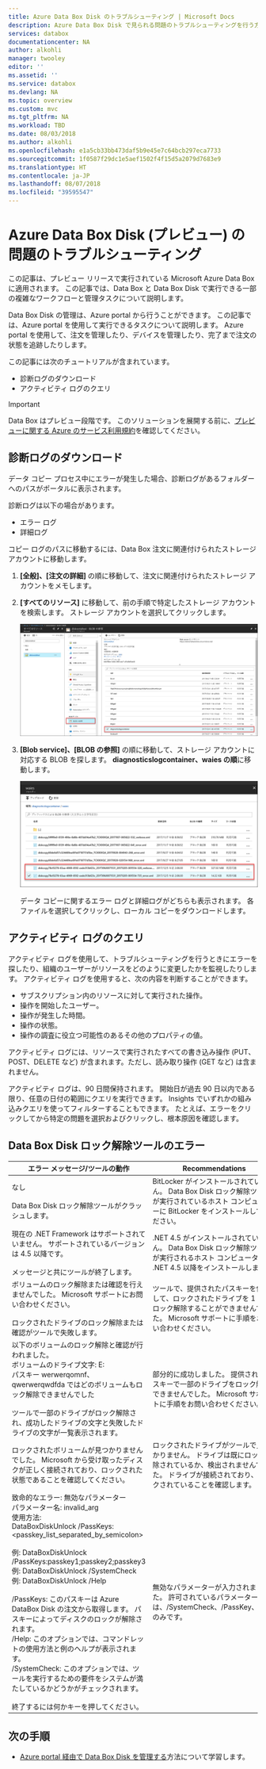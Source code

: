 ```yaml
---
title: Azure Data Box Disk のトラブルシューティング | Microsoft Docs
description: Azure Data Box Disk で見られる問題のトラブルシューティングを行う方法について説明します。
services: databox
documentationcenter: NA
author: alkohli
manager: twooley
editor: ''
ms.assetid: ''
ms.service: databox
ms.devlang: NA
ms.topic: overview
ms.custom: mvc
ms.tgt_pltfrm: NA
ms.workload: TBD
ms.date: 08/03/2018
ms.author: alkohli
ms.openlocfilehash: e1a5cb33bb473daf5b9e45e7c64bcb297eca7733
ms.sourcegitcommit: 1f0587f29dc1e5aef1502f4f15d5a2079d7683e9
ms.translationtype: HT
ms.contentlocale: ja-JP
ms.lasthandoff: 08/07/2018
ms.locfileid: "39595547"
---
```

# <a name="troubleshoot-issues-in-azure-data-box-disk-preview"></a>Azure Data Box Disk (プレビュー) の問題のトラブルシューティング

この記事は、プレビュー リリースで実行されている Microsoft Azure Data Box に適用されます。 この記事では、Data Box と Data Box Disk で実行できる一部の複雑なワークフローと管理タスクについて説明します。 

Data Box Disk の管理は、Azure portal から行うことができます。 この記事では、Azure portal を使用して実行できるタスクについて説明します。 Azure portal を使用して、注文を管理したり、デバイスを管理したり、完了まで注文の状態を追跡したりします。

この記事には次のチュートリアルが含まれています。

- 診断ログのダウンロード
- アクティビティ ログのクエリ


> [!IMPORTANT]
> Data Box はプレビュー段階です。 このソリューションを展開する前に、[プレビューに関する Azure のサービス利用規約](https://azure.microsoft.com/support/legal/preview-supplemental-terms/)を確認してください。

## <a name="download-diagnostic-logs"></a>診断ログのダウンロード

データ コピー プロセス中にエラーが発生した場合、診断ログがあるフォルダーへのパスがポータルに表示されます。 

診断ログは以下の場合があります。
- エラー ログ
- 詳細ログ  

コピー ログのパスに移動するには、Data Box 注文に関連付けられたストレージ アカウントに移動します。 

1.  **[全般]、[注文の詳細]** の順に移動して、注文に関連付けられたストレージ アカウントをメモします。
 

2.  **[すべてのリソース]** に移動して、前の手順で特定したストレージ アカウントを検索します。 ストレージ アカウントを選択してクリックします。

    ![コピー ログ 1](./media/data-box-disk-troubleshoot/data-box-disk-copy-logs1.png)

3.  **[Blob service]、[BLOB の参照]** の順に移動して、ストレージ アカウントに対応する BLOB を探します。 **diagnosticslogcontainer、waies の順**に移動します。 

    ![コピー ログ 2](./media/data-box-disk-troubleshoot/data-box-disk-copy-logs2.png)

    データ コピーに関するエラー ログと詳細ログがどちらも表示されます。 各ファイルを選択してクリックし、ローカル コピーをダウンロードします。

## <a name="query-activity-logs"></a>アクティビティ ログのクエリ

アクティビティ ログを使用して、トラブルシューティングを行うときにエラーを探したり、組織のユーザーがリソースをどのように変更したかを監視したりします。 アクティビティ ログを使用すると、次の内容を判断することができます。

- サブスクリプション内のリソースに対して実行された操作。
- 操作を開始したユーザー。 
- 操作が発生した時間。
- 操作の状態。
- 操作の調査に役立つ可能性のあるその他のプロパティの値。

アクティビティ ログには、リソースで実行されたすべての書き込み操作 (PUT、POST、DELETE など) が含まれます。ただし、読み取り操作 (GET など) は含まれません。 

アクティビティ ログは、90 日間保持されます。 開始日が過去 90 日以内である限り、任意の日付の範囲にクエリを実行できます。 Insights でいずれかの組み込みクエリを使ってフィルターすることもできます。 たとえば、エラーをクリックしてから特定の問題を選択およびクリックし、根本原因を確認します。

## <a name="data-box-disk-unlock-tool-errors"></a>Data Box Disk ロック解除ツールのエラー


| エラー メッセージ/ツールの動作      | Recommendations                                                                                               |
|-------------------------------------------------------------------------------------------------------------------------------------|------------------------------------------------------------------------------------------------------|
| なし<br><br>Data Box Disk ロック解除ツールがクラッシュします。                                                                            | BitLocker がインストールされていません。 Data Box Disk ロック解除ツールが実行されているホスト コンピューターに BitLocker をインストールしてください。                                                                            |
| 現在の .NET Framework はサポートされていません。 サポートされているバージョンは 4.5 以降です。<br><br>メッセージと共にツールが終了します。  | .NET 4.5 がインストールされていません。 Data Box Disk ロック解除ツールが実行されるホスト コンピューターに .NET 4.5 以降をインストールします。                                                                            |
| ボリュームのロック解除または確認を行えませんでした。 Microsoft サポートにお問い合わせください。  <br><br>ロックされたドライブのロック解除または確認がツールで失敗します。 | ツールで、提供されたパスキーを使用して、ロックされたドライブを 1 つもロック解除することができませんでした。 Microsoft サポートに手順をお問い合わせください。                                                |
| 以下のボリュームのロック解除と確認が行われました。 <br>ボリュームのドライブ文字: E:<br>パスキー werwerqomnf、qwerwerqwdfda ではどのボリュームもロック解除できませんでした <br><br>ツールで一部のドライブがロック解除され、成功したドライブの文字と失敗したドライブの文字が一覧表示されます。| 部分的に成功しました。 提供されたパスキーで一部のドライブをロック解除できませんでした。 Microsoft サポートに手順をお問い合わせください。 |
| ロックされたボリュームが見つかりませんでした。 Microsoft から受け取ったディスクが正しく接続されており、ロックされた状態であることを確認してください。          | ロックされたドライブがツールで見つかりません。 ドライブは既にロック解除されているか、検出されませんでした。 ドライブが接続されており、ロックされていることを確認します。                                                           |
| 致命的なエラー: 無効なパラメーター<br>パラメーター名: invalid_arg<br>使用方法:<br>DataBoxDiskUnlock /PassKeys:<passkey_list_separated_by_semicolon><br><br>例: DataBoxDiskUnlock /PassKeys:passkey1;passkey2;passkey3<br>例: DataBoxDiskUnlock /SystemCheck<br>例: DataBoxDiskUnlock /Help<br><br>/PassKeys:       このパスキーは Azure DataBox Disk の注文から取得します。 パスキーによってディスクのロックが解除されます。<br>/Help:           このオプションでは、コマンドレットの使用方法と例のヘルプが表示されます。<br>/SystemCheck:    このオプションでは、ツールを実行するための要件をシステムが満たしているかどうかがチェックされます。<br><br>終了するには何かキーを押してください。 | 無効なパラメーターが入力されました。 許可されているパラメーターは、/SystemCheck、/PassKey、/Help のみです。                                                                            |
## <a name="next-steps"></a>次の手順

- [Azure portal 経由で Data Box Disk を管理する](data-box-portal-ui-admin.md)方法について学習します。
